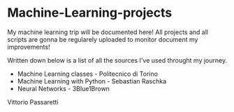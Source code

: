# Machine-Learning-projects
My machine learning trip will be documented here! All projects and all scripts are gonna be regularely uploaded to monitor document my improvements!

Written down below is a list of all the sources I've used throught my journey.

- Machine Learning classes - Politecnico di Torino
- Machine Learning with Python - Sebastian Raschka
- Neural Networks - 3Blue1Brown 

Vittorio Passaretti
